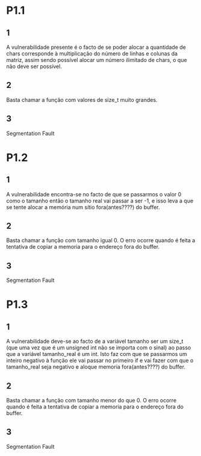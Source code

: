 # P1.1
## 1
A vulnerabilidade presente é o facto de se poder alocar a quantidade de chars corresponde à multiplicação do número de linhas e colunas da matriz, assim sendo possível alocar um número ilimitado de chars, o que não deve ser possível.
## 2
Basta chamar a função com valores de size_t muito grandes.
## 3
Segmentation Fault

# P1.2
## 1
A vulnerabilidade encontra-se no facto de que se passarmos o valor 0 como o tamanho então o tamanho real vai passar a ser -1, e isso leva a que se tente alocar a memória num sítio fora(antes????) do buffer.

## 2
Basta chamar a função com tamanho igual 0.
O erro ocorre quando é feita a tentativa de copiar a memoria para o endereço fora do buffer.

## 3
Segmentation Fault

# P1.3
## 1
A vulnerabilidade deve-se ao facto de a variável tamanho ser um size_t (que uma vez que é um unsigned int não se importa com o sinal) ao passo que a variável tamanho_real é um int. Isto faz com que se passarmos um inteiro negativo à função ele vai passar no primeiro if e vai fazer com que o tamanho_real seja negativo e aloque memoria fora(antes????) do buffer.

## 2
Basta chamar a função com tamanho menor do que 0.
O erro ocorre quando é feita a tentativa de copiar a memoria para o endereço fora do buffer.

## 3
Segmentation Fault
